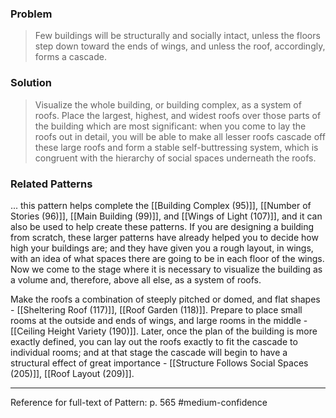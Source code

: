 ### Problem
>Few buildings will be structurally and socially intact, unless the floors step down toward the ends of wings, and unless the roof, accordingly, forms a cascade.

### Solution
>Visualize the whole building, or building complex, as a system of roofs.
>Place the largest, highest, and widest roofs over those parts of the building which are most significant: when you come to lay the roofs out in detail, you will be able to make all lesser roofs cascade off these large roofs and form a stable self-buttressing system, which is congruent with the hierarchy of social spaces underneath the roofs.

### Related Patterns
... this pattern helps complete the [[Building Complex (95)]], [[Number of Stories (96)]], [[Main Building (99)]], and [[Wings of Light (107)]], and it can also be used to help create these patterns. If you are designing a building from scratch, these larger patterns have already helped you to decide how high your buildings are; and they have given you a rough layout, in wings, with an idea of what spaces there are going to be in each floor of the wings. Now we come to the stage where it is necessary to visualize the building as a volume and, therefore, above all else, as a system of roofs.

Make the roofs a combination of steeply pitched or domed, and flat shapes - [[Sheltering Roof (117)]], [[Roof Garden (118)]]. Prepare to place small rooms at the outside and ends of wings, and large rooms in the middle - [[Ceiling Height Variety (190)]]. Later, once the plan of the building is more exactly defined, you can lay out the roofs exactly to fit the cascade to individual rooms; and at that stage the cascade will begin to have a structural effect of great importance - [[Structure Follows Social Spaces (205)]], [[Roof Layout (209)]].

---
Reference for full-text of Pattern: p. 565 #medium-confidence 
